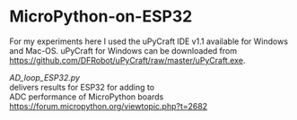 # MicroPython-on-ESP32

For my experiments here I used the uPyCraft IDE v1.1 available for Windows and Mac-OS.
uPyCraft for Windows can be downloaded from https://github.com/DFRobot/uPyCraft/raw/master/uPyCraft.exe. 

*AD_loop_ESP32.py*    
delivers results for ESP32 for adding to       
ADC performance of MicroPython boards
https://forum.micropython.org/viewtopic.php?t=2682
